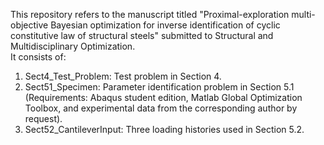 This repository refers to the manuscript titled "Proximal-exploration multi-objective Bayesian optimization for inverse identification of cyclic constitutive law of structural steels" submitted to Structural and Multidisciplinary Optimization.\
It consists of:
  1. Sect4_Test_Problem: Test problem in Section 4.
  2. Sect51_Specimen: Parameter identification problem in Section 5.1 (Requirements: Abaqus student edition, Matlab Global Optimization Toolbox, and experimental data from the corresponding author by request).
  3. Sect52_CantileverInput: Three loading histories used in Section 5.2.
